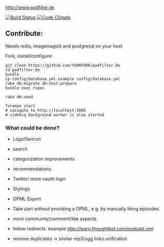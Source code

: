 http://www.podfilter.de

[![Build Status](https://travis-ci.org/zealot128/podfilter.de.png?branch=master)](https://travis-ci.org/zealot128/podfilter.de)
[![Code Climate](https://codeclimate.com/github/zealot128/podfilter.de.png)](https://codeclimate.com/github/zealot128/podfilter.de)

## Contribute:

Needs redis, imagemagick and postgresql on your host.

Fork, install/configure:

```
git clone https://github.com/YOURFORK/podfilter.de
cd podfilter.de
bundle
cp config/database.yml.example config/database.yml
rake db:migrate db:test:prepare
bundle exec rspec

rake db:seed

foreman start
# navigate to http://localhost:5000
# sidekiq background worker is also started
```


### What could be done?

* Logo/favicon
* search
* categorization improvements
* recommendations
* Twitter/ more oauth login
* Stylings
* OPML Export
* Take part without providing a OPML, e.g. by manually liking episodes
* more community/comment/like aspects

* follow redirects. example http://learn.thoughtbot.com/podcast.xml
* remove duplicates -> similar mp3/ogg links unification
